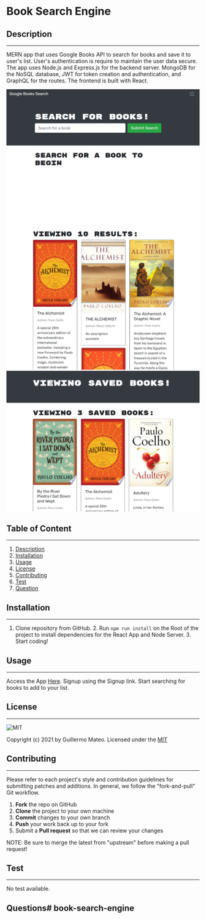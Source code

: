 # Book Search Engine

  ## Description
  --------------
    
  MERN app that uses Google Books API to search for books and save it to user's list. User's authentication is require to maintain the user data secure. The app uses Node.js and Express.js for the backend server. MongoDB for the NoSQL database, JWT for token creation and authentication, and GraphQL for the routes. The frontend is built with React.

  ![main](./assets/images/main.jpg)
  ![results](./assets/images/results.jpg)
  ![saved](./assets/images/saved.jpg)

  
   
  ## Table of Content
  -------------------

  1.   [Description](#description)
  2.   [Installation](#installation)
  3.   [Usage](#usage)
  4.   [License](#license)
  5.   [Contributing](#contributing)
  6.   [Test](#test)
  7.   [Question](#questions)
  
  ## Installation
  ---------------

  1. Clone repository from GitHub. 2. Run ```npm run install``` on the Root of the project to install dependencies for the React App and Node Server. 3. Start coding!

  ## Usage
  --------

  Access the App [Here](). Signup using the Signup link. Start searching for books to add to your list.

  ## License
  ---------- 
      
   
  ![MIT](https://img.shields.io/badge/license-MIT-brightgreen)

  Copyright (c) 2021 by Guillermo Mateo. Licensed under the [MIT](https://choosealicense.com/licenses/mit)
  
  ## Contributing
  ---------------
    
  Please refer to each project's style and contribution guidelines for submitting patches and additions. In general, we follow the "fork-and-pull" Git workflow.

  1. **Fork** the repo on GitHub
  2. **Clone** the project to your own machine
  3. **Commit** changes to your own branch
  4. **Push** your work back up to your fork
  5. Submit a **Pull request** so that we can review your changes

  NOTE: Be sure to merge the latest from "upstream" before making a pull request!

  ## Test
  -------
  
  No test available.

  ## Questions# book-search-engine
